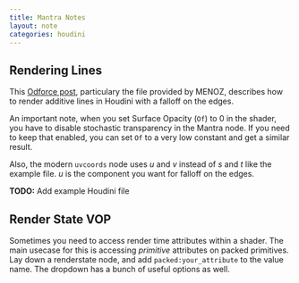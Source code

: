```yaml
---
title: Mantra Notes
layout: note
categories: houdini
---
```


## Rendering Lines

This [Odforce post](https://forums.odforce.net/topic/27668-mantra-glowing-points-and-fake-dof-fake-light-emitting/), particulary the file provided by MENOZ, describes how to render additive lines in Houdini with a falloff on the edges.

An important note, when you set Surface Opacity (`Of`) to 0 in the shader, you have to disable stochastic transparency in the Mantra node. If you need to keep that enabled, you can set `Of` to a very low constant and get a similar result. 

Also, the modern `uvcoords` node uses *u* and *v* instead of *s* and *t* like the example file. *u* is the component you want for falloff on the edges. 

**TODO:** Add example Houdini file


## Render State VOP

Sometimes you need to access render time attributes within a shader. The main usecase for this is accessing *primitive* attributes on packed primitives. Lay down a renderstate node, and add `packed:your_attribute` to the value name. The dropdown has a bunch of useful options as well.